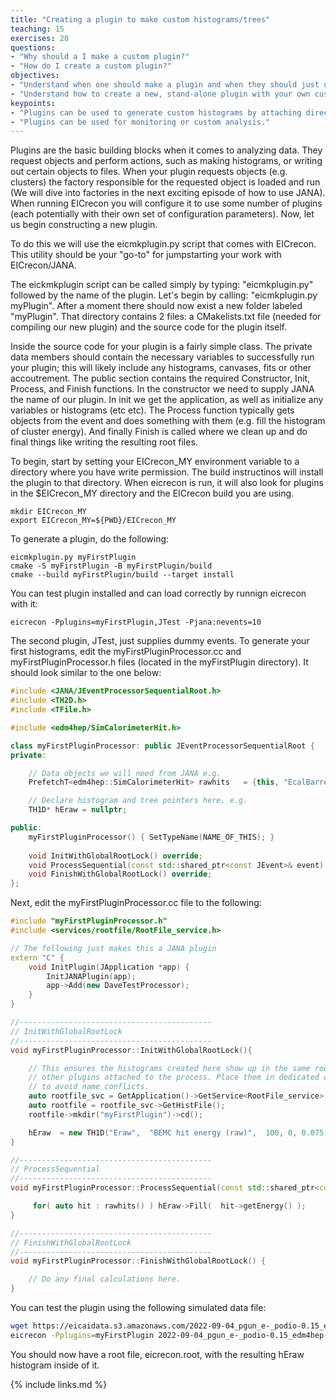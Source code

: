 ```yaml
---
title: "Creating a plugin to make custom histograms/trees"
teaching: 15
exercises: 20
questions:
- "Why should a I make a custom plugin?"
- "How do I create a custom plugin?"
objectives:
- "Understand when one should make a plugin and when they should just use a ROOT macro."
- "Understand how to create a new, stand-alone plugin with your own custom histograms."
keypoints:
- "Plugins can be used to generate custom histograms by attaching directly to the reconstruction process."
- "Plugins can be used for monitoring or custom analysis."
---
```

Plugins are the basic building blocks when it comes to analyzing data.  They request objects and perform actions, such as making histograms, or writing out certain objects to files.  When your plugin requests objects (e.g. clusters) the factory responsible for the requested object is loaded and run (We will dive into factories in the next exciting episode of how to use JANA).  When running EICrecon you will configure it to use some number of plugins (each potentially with their own set of configuration parameters). Now, let us begin constructing a new plugin.

To do this we will use the eicmkplugin.py script that comes with EICrecon.  This utility should be your "go-to" for jumpstarting your work with EICrecon/JANA. 

The eickmkplugin script can be called simply by typing: "eicmkplugin.py" followed by the name of the plugin. Let's begin by calling: "eicmkplugin.py  myPlugin".  After a moment there should now exist a new folder labeled "myPlugin". That directory contains 2 files: a CMakelists.txt file (needed for compiling our new plugin) and the source code for the plugin itself. 

Inside the source code for your plugin is a fairly simple class.  The private data members should contain the necessary variables to successfully run your plugin;  this will likely include any histograms, canvases, fits or other accoutrement. The public section contains the required Constructor, Init, Process, and Finish functions.  In the constructor we need to supply JANA the name of our plugin.  In init we get the application, as well as initialize any variables or histograms (etc etc).  The Process function typically gets objects from the event and does something with them (e.g. fill the histogram of cluster energy). And finally Finish is called where we clean up and do final things like writing the resulting root files.

To begin, start by setting your EICrecon_MY environment variable to a directory where you have write permission. The build instructinos will install the plugin to that directory. When eicrecon is run, it will also look for plugins in the $EICrecon_MY directory and the EICrecon build you are using.

~~~
mkdir EICrecon_MY
export EICrecon_MY=${PWD}/EICrecon_MY
~~~

To generate a plugin, do the following:
~~~
eicmkplugin.py myFirstPlugin
cmake -S myFirstPlugin -B myFirstPlugin/build
cmake --build myFirstPlugin/build --target install
~~~

You can test plugin installed and can load correctly by runnign eicrecon with it: 
~~~
eicrecon -Pplugins=myFirstPlugin,JTest -Pjana:nevents=10
~~~

The second plugin, JTest, just supplies dummy events. To generate your first histograms, edit the myFirstPluginProcessor.cc and myFirstPluginProcessor.h files (located in the myFirstPlugin directory). It should look similar to the one below: 

```c++
#include <JANA/JEventProcessorSequentialRoot.h>
#include <TH2D.h>
#include <TFile.h>

#include <edm4hep/SimCalorimeterHit.h>

class myFirstPluginProcessor: public JEventProcessorSequentialRoot {
private:

    // Data objects we will need from JANA e.g.
    PrefetchT<edm4hep::SimCalorimeterHit> rawhits   = {this, "EcalBarrelHits"};

    // Declare histogram and tree pointers here. e.g.
    TH1D* hEraw = nullptr;

public:
    myFirstPluginProcessor() { SetTypeName(NAME_OF_THIS); }
    
    void InitWithGlobalRootLock() override;
    void ProcessSequential(const std::shared_ptr<const JEvent>& event) override;
    void FinishWithGlobalRootLock() override;
};
```
Next, edit the myFirstPluginProcessor.cc file to the following:
```c++
#include "myFirstPluginProcessor.h"
#include <services/rootfile/RootFile_service.h>

// The following just makes this a JANA plugin
extern "C" {
    void InitPlugin(JApplication *app) {
        InitJANAPlugin(app);
        app->Add(new DaveTestProcessor);
    }
}

//-------------------------------------------
// InitWithGlobalRootLock
//-------------------------------------------
void myFirstPluginProcessor::InitWithGlobalRootLock(){

    // This ensures the histograms created here show up in the same root file as
    // other plugins attached to the process. Place them in dedicated directory
    // to avoid name conflicts.
    auto rootfile_svc = GetApplication()->GetService<RootFile_service>();
    auto rootfile = rootfile_svc->GetHistFile();
    rootfile->mkdir("myFirstPlugin")->cd();

    hEraw  = new TH1D("Eraw",  "BEMC hit energy (raw)",  100, 0, 0.075);
}

//-------------------------------------------
// ProcessSequential
//-------------------------------------------
void myFirstPluginProcessor::ProcessSequential(const std::shared_ptr<const JEvent>& event) {

     for( auto hit : rawhits() ) hEraw->Fill(  hit->getEnergy() );
}

//-------------------------------------------
// FinishWithGlobalRootLock
//-------------------------------------------
void myFirstPluginProcessor::FinishWithGlobalRootLock() {

    // Do any final calculations here.
}
```
You can test the plugin using the following simulated data file:

~~~bash
wget https://eicaidata.s3.amazonaws.com/2022-09-04_pgun_e-_podio-0.15_edm4hep-0.6_0-30GeV_alldir_1k.edm4hep.root
eicrecon -Pplugins=myFirstPlugin 2022-09-04_pgun_e-_podio-0.15_edm4hep-0.6_0-30GeV_alldir_1k.edm4hep.root
~~~

You should now have a root file, eicrecon.root, with the resulting hEraw histogram inside of it.




{% include links.md %}

